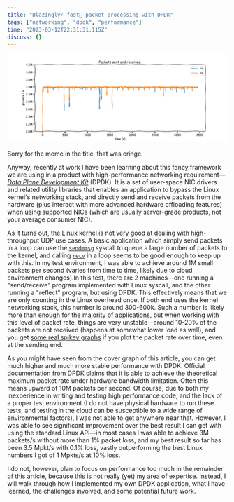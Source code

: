 ```yaml
---
title: "Blazingly⚡ fast🚀 packet processing with DPDK"
tags: ["networking", "dpdk", "performance"]
time: "2023-03-12T22:31:31.115Z"
discuss: {}
---
```


![cover](packet-stats.svg)

Sorry for the meme in the title, that was cringe.

Anyway, recently at work I have been learning about this fancy framework we are using in a product with high-performance networking requirement&mdash;[*Data Plane Development Kit*](https://www.dpdk.org/) (DPDK). It is a set of user-space NIC drivers and related utility libraries that enables an application to bypass the Linux kernel's networking stack, and directly send and receive packets from the hardware (plus interact with more advanced hardware offloading features) when using supported NICs (which are usually server-grade products, not your average consumer NIC).

As it turns out, the Linux kernel is not very good at dealing with high-throughput UDP use cases. A basic application which simply send packets in a loop can use the [`sendmmsg`](https://man7.org/linux/man-pages/man2/sendmmsg.2.html) syscall to queue a large number of packets to the kernel, and calling [`recv`](https://man7.org/linux/man-pages/man2/recv.2.html) in a loop seems to be good enough to keep up with this. In my test environment, I was able to achieve around 1M small packets per second (varies from time to time, likely due to cloud environment changes).<footnote>In this test, there are 2 machines&mdash;one running a "send/receive" program implemented with Linux syscall, and the other running a "reflect" program, but using DPDK. This effectively means that we are only counting in the Linux overhead once. If both end uses the kernel networking stack, this number is around 300-600k.</footnote>
Such a number is likely more than enough for the majority of applications, but when working with this level of packet rate, things are very unstable&mdash;around 10-20% of the packets are not received (happens at somewhat lower load as well), and you get [some real spikey graphs](https://github.com/micromaomao/dpdk-project/blob/58db791568a3098ac6a8fafefb7b46a1ffb16090/data/a.ipynb) if you plot the packet rate over time, even at the sending end.

As you might have seen from the cover graph of this article, you can get much higher and much more stable performance with DPDK. Official documentation from DPDK claims that it is able to achieve the theoretical maximum packet rate under hardware bandwidth limitation. Often this means upward of 10M packets per second. Of course, due to both my inexperience in writing and testing high performance code, and the lack of a proper test environment (I do not have physical hardware to run these tests, and testing in the cloud can be susceptible to a wide range of environmental factors), I was not able to get anywhere near that. However, I was able to see significant improvement over the best result I can get with using the standard Linux API&mdash;in most cases I was able to achieve 3M packets/s without more than 1% packet loss, and my best result so far has been 3.5 Mpkt/s with 0.1% loss, vastly outperforming the best Linux numbers I got of 1 Mpkts/s at 10% loss.

I do not, however, plan to focus on performance too much in the remainder of this article, because this is not really (yet) my area of expertise. Instead, I will walk through how I implemented my own DPDK application, what I have learned, the challenges involved, and some potential future work.
